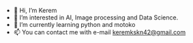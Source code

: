 - 👋 Hi, I’m Kerem
- 👀 I’m interested in AI, Image processing and Data Science.
- 🌱 I’m currently learning python and motoko
- 📫 You can contact me with e-mail keremkskn42@gmail.com

